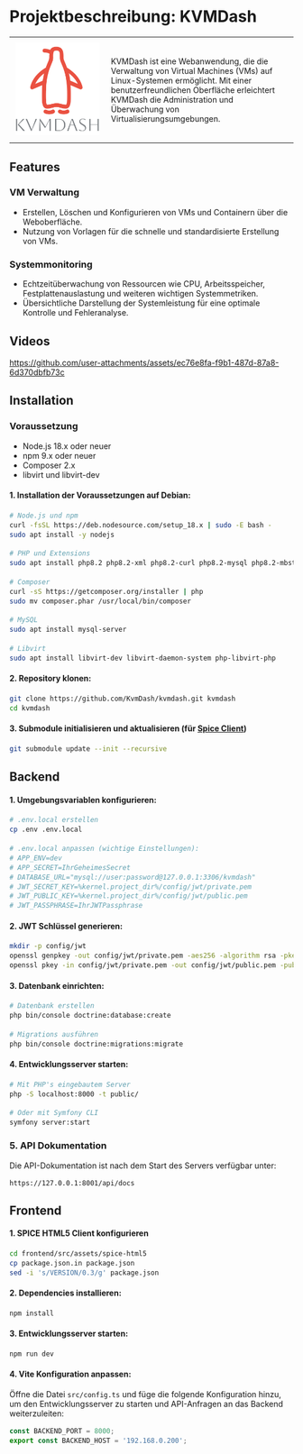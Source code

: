 # Projektbeschreibung: KVMDash

<table style="border-collapse: collapse; width: 100%;">
    <tr>
        <td style="width: 150px; padding: 10px; vertical-align: middle;">
            <img src="frontend/src/assets/kvmdash.svg" alt="KvmDash Logo" style="max-width: 100%;">
        </td>
        <td style="padding: 10px; vertical-align: middle;">
            KVMDash ist eine Webanwendung, die die Verwaltung von Virtual Machines (VMs) auf Linux-Systemen ermöglicht. 
            Mit einer benutzerfreundlichen Oberfläche erleichtert KVMDash die Administration und Überwachung von Virtualisierungsumgebungen.
        </td>
    </tr>
</table>


## Features

### VM Verwaltung
* Erstellen, Löschen und Konfigurieren von VMs und Containern über die Weboberfläche.
* Nutzung von Vorlagen für die schnelle und standardisierte Erstellung von VMs.

### Systemmonitoring
* Echtzeitüberwachung von Ressourcen wie CPU, Arbeitsspeicher, Festplattenauslastung und weiteren wichtigen Systemmetriken.
* Übersichtliche Darstellung der Systemleistung für eine optimale Kontrolle und Fehleranalyse.


## Videos



https://github.com/user-attachments/assets/ec76e8fa-f9b1-487d-87a8-6d370dbfb73c



## Installation

### Voraussetzung

* Node.js 18.x oder neuer
* npm 9.x oder neuer
* Composer 2.x
* libvirt und libvirt-dev

#### 1. Installation der Voraussetzungen auf Debian:
```bash
# Node.js und npm
curl -fsSL https://deb.nodesource.com/setup_18.x | sudo -E bash -
sudo apt install -y nodejs

# PHP und Extensions
sudo apt install php8.2 php8.2-xml php8.2-curl php8.2-mysql php8.2-mbstring php8.2-zip

# Composer
curl -sS https://getcomposer.org/installer | php
sudo mv composer.phar /usr/local/bin/composer

# MySQL
sudo apt install mysql-server

# Libvirt
sudo apt install libvirt-dev libvirt-daemon-system php-libvirt-php
```

#### 2. Repository klonen:
```bash
git clone https://github.com/KvmDash/kvmdash.git kvmdash
cd kvmdash
```

####  3. Submodule initialisieren und aktualisieren (für [Spice Client](https://gitlab.freedesktop.org/spice/spice-html5))
```bash
git submodule update --init --recursive
```


## Backend

#### 1. Umgebungsvariablen konfigurieren:
```bash
# .env.local erstellen
cp .env .env.local

# .env.local anpassen (wichtige Einstellungen):
# APP_ENV=dev
# APP_SECRET=IhrGeheimesSecret
# DATABASE_URL="mysql://user:password@127.0.0.1:3306/kvmdash"
# JWT_SECRET_KEY=%kernel.project_dir%/config/jwt/private.pem
# JWT_PUBLIC_KEY=%kernel.project_dir%/config/jwt/public.pem
# JWT_PASSPHRASE=IhrJWTPassphrase
```

#### 2. JWT Schlüssel generieren:
```bash
mkdir -p config/jwt
openssl genpkey -out config/jwt/private.pem -aes256 -algorithm rsa -pkeyopt rsa_keygen_bits:4096
openssl pkey -in config/jwt/private.pem -out config/jwt/public.pem -pubout
```

#### 3. Datenbank einrichten:
```bash
# Datenbank erstellen
php bin/console doctrine:database:create

# Migrations ausführen
php bin/console doctrine:migrations:migrate
```

#### 4. Entwicklungsserver starten:
```bash
# Mit PHP's eingebautem Server
php -S localhost:8000 -t public/

# Oder mit Symfony CLI
symfony server:start
```

### 5. API Dokumentation
Die API-Dokumentation ist nach dem Start des Servers verfügbar unter:
```
https://127.0.0.1:8001/api/docs
```


## Frontend 

#### 1. SPICE HTML5 Client konfigurieren
```bash
cd frontend/src/assets/spice-html5
cp package.json.in package.json
sed -i 's/VERSION/0.3/g' package.json
```

####  2. Dependencies installieren:
```bash
npm install
```

####  3. Entwicklungsserver starten:
```bash
npm run dev
```

#### 4. Vite Konfiguration anpassen:
Öffne die Datei `src/config.ts` und füge die folgende Konfiguration hinzu, um den Entwicklungsserver zu starten und API-Anfragen an das Backend weiterzuleiten:

```javascript
const BACKEND_PORT = 8000;
export const BACKEND_HOST = '192.168.0.200';
```






